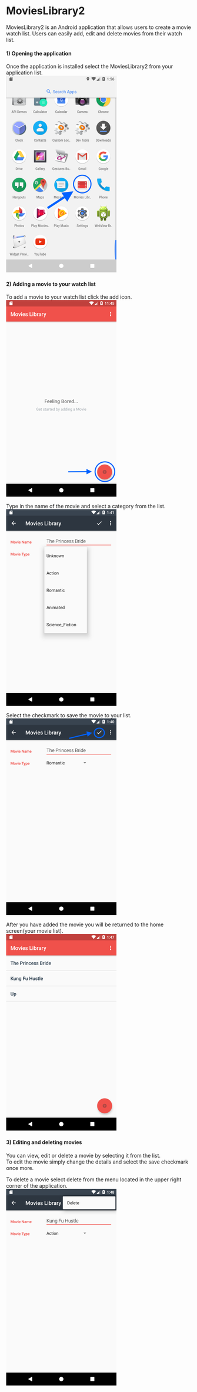 # MoviesLibrary2 #
MoviesLibrary2 is an Android application that allows users to create a movie watch list. Users can easily add, edit and delete movies from their watch list.

#### 1) Opening the application ####
Once the application is installed select the MoviesLibrary2 from your application list.   
![Opening the App](app/documentation/examples/open.png)

#### 2) Adding a movie to your watch list ####
To add a movie to your watch list click the add icon.  
![Adding a movie](app/documentation/examples/welcome.png)  

Type in the name of the movie and select a category from the list.  
![Assigning movie details](app/documentation/examples/create.png)  

Select the checkmark to save the movie to your list.  
![Saving a movie](app/documentation/examples/save.png)  

After you have added the movie you will be returned to the home screen(your movie list).  
![The move list](app/documentation/examples/list.png)  

#### 3) Editing and deleting movies ####
You can view, edit or delete a movie by selecting it from the list.  
To edit the movie simply change the details and select the save checkmark once more.  

To delete a movie select delete from the menu located in the upper right corner of the application.  
![Viewing, editing and deleting a movie](app/documentation/examples/delete.png)  
